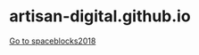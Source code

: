 # artisan-digital.github.io
[Go to spaceblocks2018](https://artisan-digital.github.io/spaceblocks2018)
